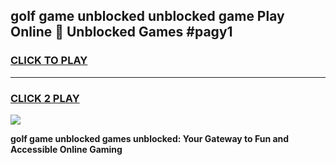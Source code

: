 
## golf game unblocked unblocked game Play Online 👋 Unblocked Games #pagy1
<h3>
<a href="https://premium.freeplayer.one?title=golf_game_unblocked&ref=21F">CLICK TO PLAY</a></h3>
<hr>

<h3>
<a href="https://premium.freeplayer.one?title=golf_game_unblocked&ref=21F">CLICK 2 PLAY</a>
  
</h3>

<a href="https://premium.freeplayer.one?title=golf_game_unblocked&ref=21F/"><img src="https://clearcache.store/games.png"></a>


**golf game unblocked games unblocked: Your Gateway to Fun and Accessible Online Gaming**
